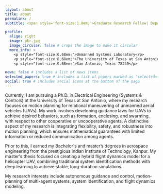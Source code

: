 ```yaml
---
layout: about
title: about
permalink: /
subtitle: <span style='font-size:1.0em;'>Graduate Research Fellow| Department of Electrical Engineering| University of Texas at San Antonio</span>

profile:
  align: right
  image: pkr.jpg
  image_circular: false # crops the image to make it circular
  more_info: >
    <p style="font-size:0.68em;">Unmanned Systems Laboratory</p>
    <p style="font-size:0.68em;">The University of Texas at San Antonio</p>
    <p style="font-size:0.68em;">San Antonio, Texas 78249</p>

news: false # includes a list of news items
selected_papers: true # includes a list of papers marked as "selected={true}"
social: true # includes social icons at the bottom of the page
---
```


<p>Currently, I am pursuing a Ph.D. in Electrical Engineering (Systems & Controls) at the University of Texas at San Antonio, where my research focuses on motion planning for relational maneuvering of unmanned aerial vehicles (UAVs). My work involves developing guidance laws for UAVs to achieve desired behaviors, such as formation, enclosing, and swarming, with respect to other cooperative or uncooperative agents. A distinctive aspect of my research is integrating flexibility, safety, and robustness into motion planning, which ensures mathematical guarantees with limited information or reduced communication among agents. </p>
<p>Prior to this, I earned my Bachelor's and master’s degrees in aerospace engineering from the prestigious Indian Institute of Technology, Kanpur. My master's thesis focused on creating a hybrid flight dynamics model for a helicopter UAV, combining traditional system identification methods with deep learning to achieve stable, long-duration simulations. </p> 
<p>My research interests include autonomous guidance and control, motion-planning of multi-agent systems, system identification, and flight dynamics modeling.</p>
